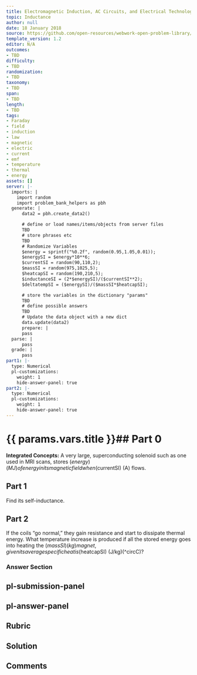```yaml
---
title: Electromagnetic Induction, AC Circuits, and Electrical Technologies
topic: Inductance
author: null
date: 18 January 2018
source: https://github.com/open-resources/webwork-open-problem-library/tree/master/Contrib/BrockPhysics/College_Physics_Urone/23.Electromagnetic_Induction_AC_Circuits_and_Electrical_Technologies/23-09.Inductance/NU_U17_23_09_013.pg
template_version: 1.2
editor: N/A
outcomes:
- TBD
difficulty:
- TBD
randomization:
- TBD
taxonomy:
- TBD
span:
- TBD
length:
- TBD
tags:
- Faraday
- field
- induction
- law
- magnetic
- electric
- current
- emf
- temperature
- thermal
- energy
assets: []
server: |-
  imports: |
    import random
    import problem_bank_helpers as pbh
  generate: |
      data2 = pbh.create_data2()

      # define or load names/items/objects from server files
      TBD
      # store phrases etc
      TBD
      # Randomize Variables
      $energy = sprintf("%0.2f", random(0.95,1.05,0.01));
      $energySI = $energy*10**6;
      $currentSI = random(90,110,2);
      $massSI = random(975,1025,5);
      $heatcapSI = random(190,210,5);
      $inductanceSI = (2*$energySI)/($currentSI**2);
      $deltatempSI = ($energySI)/($massSI*$heatcapSI);

      # store the variables in the dictionary "params"
      TBD
      # define possible answers
      TBD
      # Update the data object with a new dict
      data.update(data2)
      prepare: |
      pass
  parse: |
      pass
  grade: |
      pass
part1: |-
  type: Numerical
  pl-customizations:
    weight: 1
    hide-answer-panel: true
part2: |-
  type: Numerical
  pl-customizations:
    weight: 1
    hide-answer-panel: true
---
```


# {{ params.vars.title }}## Part 0 
<b>Integrated Concepts:</b> A very large, superconducting solenoid such as one used in MRI scans, stores ($energy) (MJ) of energy in its magnetic field when ($currentSI) (A) flows. 
## Part 1 
Find its self-inductance. 
## Part 2 
If the coils “go normal,” they gain resistance and start to dissipate thermal energy. What temperature increase is produced if all the stored energy goes into heating the ($massSI) (kg) magnet, given its average specific heat is ($heatcapSI) (J/kg)(^circC)? 


### Answer Section 


## pl-submission-panel 


## pl-answer-panel 


## Rubric 


## Solution 


## Comments 


